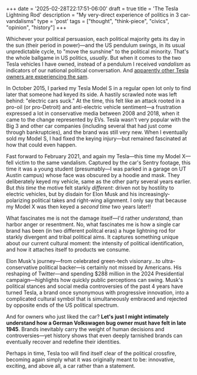 +++
date = '2025-02-28T22:17:51-06:00'
draft = true
title = 'The Tesla Lightning Rod'
description = "My very-direct experience of politics in 3 car-vandalisms"
type = 'post'
tags = ["thought", "think-piece", "civics", "opinion", "history"]
+++

Whichever your political persuasion, each political majority gets its day in the sun (their period in power)—and the US pendulum swings, in its usual unpredictable cycle, to "move the sunshine" to the political minority. That's the whole ballgame in US politics, *usually*. But when it comes to the two Tesla vehicles I have owned, instead of a pendulum I received *vandalism* as indicators of our national political conversation.  And [apparently other Tesla owners are experiencing the sam](https://www.nytimes.com/2025/03/08/business/elon-musk-tesla-violence-protests-vandalism.html).

In October 2015, I parked my Tesla Model S in a regular open lot only to find later that someone had keyed its side. A hastily scrawled note was left behind: "electric cars suck." At the time, this felt like an attack rooted in a pro-oil (or pro-Detroit) and anti-electric vehicle sentiment—a frustration expressed a lot in conservative media between 2008 and 2018, when it came to the change represented by EVs.  Tesla wasn't very popular with the Big 3 and other car companies (including several that had just come through bankruptcies), and the brand was still very new.  When I eventually sold my Model S, I had fixed the keying injury—but remained fascinated at how that could even happen.  

Fast forward to February 2021, and again my Tesla—this time my Model X—fell victim to the same vandalism. Captured by the car's Sentry footage, this time it was a young student (presumably—I was parked in a garage on UT Austin campus) whose face was obscured by a hoodie and mask.  They deliberately keyed my vehicle, same as the other party several years earlier.  But *this time* the motive felt starkly *different*: driven not by hostility to electric vehicles, but by disdain for Elon Musk and his increasingly-polarizing political takes and right-wing alignment. I only say that because my Model X was then keyed a *second time* two years later!!  

What fascinates me is not the damage itself—I'd rather *understand*, than harbor anger or resentment. No, what fascinates me is how a single car brand has been (in two different politcal eras) a huge lightning rod for starkly divergent and tribal political aims. It captures something unique about our current cultural moment: the intensity of political identification, and how it attaches itself to products we consume.  

Elon Musk's journey—from celebrated green-tech visionary...to ultra-conservative political backer—is certainly not missed by Americans. His reshaping of Twitter—and spending $288 million in the 2024 Presidential campaign—highlights how quickly public perceptions can swing.  Musk's political stances and social media controversies of the past 4 years have turned Tesla, a brand once synonymous with progressive innovation, into a complicated cultural symbol that is simultaneously embraced and rejected by opposite ends of the US political spectrum.  

And for owners who just liked the car?  **Let's just I might intimately understand how a German Volkswagen bug owner must have felt in late 1945**. Brands inevitably carry the weight of human decisions and controversies—yet history shows that even deeply tarnished brands can eventually recover and redefine their identities.

Perhaps in time, Tesla too will find itself clear of the political crossfire, becoming again simply what it was originally meant to be: innovative, exciting, and above all, a car rather than a statement.
